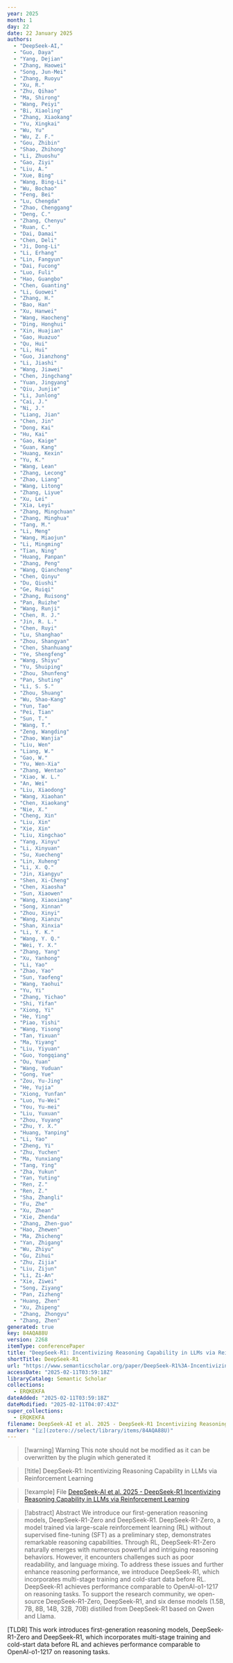 ```yaml
---
year: 2025
month: 1
day: 22
date: 22 January 2025
authors:
  - "DeepSeek-AI,"
  - "Guo, Daya"
  - "Yang, Dejian"
  - "Zhang, Haowei"
  - "Song, Jun-Mei"
  - "Zhang, Ruoyu"
  - "Xu, R."
  - "Zhu, Qihao"
  - "Ma, Shirong"
  - "Wang, Peiyi"
  - "Bi, Xiaoling"
  - "Zhang, Xiaokang"
  - "Yu, Xingkai"
  - "Wu, Yu"
  - "Wu, Z. F."
  - "Gou, Zhibin"
  - "Shao, Zhihong"
  - "Li, Zhuoshu"
  - "Gao, Ziyi"
  - "Liu, A."
  - "Xue, Bing"
  - "Wang, Bing-Li"
  - "Wu, Bochao"
  - "Feng, Bei"
  - "Lu, Chengda"
  - "Zhao, Chenggang"
  - "Deng, C."
  - "Zhang, Chenyu"
  - "Ruan, C."
  - "Dai, Damai"
  - "Chen, Deli"
  - "Ji, Dong-Li"
  - "Li, Erhang"
  - "Lin, Fangyun"
  - "Dai, Fucong"
  - "Luo, Fuli"
  - "Hao, Guangbo"
  - "Chen, Guanting"
  - "Li, Guowei"
  - "Zhang, H."
  - "Bao, Han"
  - "Xu, Hanwei"
  - "Wang, Haocheng"
  - "Ding, Honghui"
  - "Xin, Huajian"
  - "Gao, Huazuo"
  - "Qu, Hui"
  - "Li, Hui"
  - "Guo, Jianzhong"
  - "Li, Jiashi"
  - "Wang, Jiawei"
  - "Chen, Jingchang"
  - "Yuan, Jingyang"
  - "Qiu, Junjie"
  - "Li, Junlong"
  - "Cai, J."
  - "Ni, J."
  - "Liang, Jian"
  - "Chen, Jin"
  - "Dong, Kai"
  - "Hu, Kai"
  - "Gao, Kaige"
  - "Guan, Kang"
  - "Huang, Kexin"
  - "Yu, K."
  - "Wang, Lean"
  - "Zhang, Lecong"
  - "Zhao, Liang"
  - "Wang, Litong"
  - "Zhang, Liyue"
  - "Xu, Lei"
  - "Xia, Leyi"
  - "Zhang, Mingchuan"
  - "Zhang, Minghua"
  - "Tang, M."
  - "Li, Meng"
  - "Wang, Miaojun"
  - "Li, Mingming"
  - "Tian, Ning"
  - "Huang, Panpan"
  - "Zhang, Peng"
  - "Wang, Qiancheng"
  - "Chen, Qinyu"
  - "Du, Qiushi"
  - "Ge, Ruiqi"
  - "Zhang, Ruisong"
  - "Pan, Ruizhe"
  - "Wang, Runji"
  - "Chen, R. J."
  - "Jin, R. L."
  - "Chen, Ruyi"
  - "Lu, Shanghao"
  - "Zhou, Shangyan"
  - "Chen, Shanhuang"
  - "Ye, Shengfeng"
  - "Wang, Shiyu"
  - "Yu, Shuiping"
  - "Zhou, Shunfeng"
  - "Pan, Shuting"
  - "Li, S. S."
  - "Zhou, Shuang"
  - "Wu, Shao-Kang"
  - "Yun, Tao"
  - "Pei, Tian"
  - "Sun, T."
  - "Wang, T."
  - "Zeng, Wangding"
  - "Zhao, Wanjia"
  - "Liu, Wen"
  - "Liang, W."
  - "Gao, W."
  - "Yu, Wen-Xia"
  - "Zhang, Wentao"
  - "Xiao, W. L."
  - "An, Wei"
  - "Liu, Xiaodong"
  - "Wang, Xiaohan"
  - "Chen, Xiaokang"
  - "Nie, X."
  - "Cheng, Xin"
  - "Liu, Xin"
  - "Xie, Xin"
  - "Liu, Xingchao"
  - "Yang, Xinyu"
  - "Li, Xinyuan"
  - "Su, Xuecheng"
  - "Lin, Xuheng"
  - "Li, X. Q."
  - "Jin, Xiangyu"
  - "Shen, Xi-Cheng"
  - "Chen, Xiaosha"
  - "Sun, Xiaowen"
  - "Wang, Xiaoxiang"
  - "Song, Xinnan"
  - "Zhou, Xinyi"
  - "Wang, Xianzu"
  - "Shan, Xinxia"
  - "Li, Y. K."
  - "Wang, Y. Q."
  - "Wei, Y. X."
  - "Zhang, Yang"
  - "Xu, Yanhong"
  - "Li, Yao"
  - "Zhao, Yao"
  - "Sun, Yaofeng"
  - "Wang, Yaohui"
  - "Yu, Yi"
  - "Zhang, Yichao"
  - "Shi, Yifan"
  - "Xiong, Yi"
  - "He, Ying"
  - "Piao, Yishi"
  - "Wang, Yisong"
  - "Tan, Yixuan"
  - "Ma, Yiyang"
  - "Liu, Yiyuan"
  - "Guo, Yongqiang"
  - "Ou, Yuan"
  - "Wang, Yuduan"
  - "Gong, Yue"
  - "Zou, Yu-Jing"
  - "He, Yujia"
  - "Xiong, Yunfan"
  - "Luo, Yu-Wei"
  - "You, Yu-mei"
  - "Liu, Yuxuan"
  - "Zhou, Yuyang"
  - "Zhu, Y. X."
  - "Huang, Yanping"
  - "Li, Yao"
  - "Zheng, Yi"
  - "Zhu, Yuchen"
  - "Ma, Yunxiang"
  - "Tang, Ying"
  - "Zha, Yukun"
  - "Yan, Yuting"
  - "Ren, Z."
  - "Ren, Z."
  - "Sha, Zhangli"
  - "Fu, Zhe"
  - "Xu, Zhean"
  - "Xie, Zhenda"
  - "Zhang, Zhen-guo"
  - "Hao, Zhewen"
  - "Ma, Zhicheng"
  - "Yan, Zhigang"
  - "Wu, Zhiyu"
  - "Gu, Zihui"
  - "Zhu, Zijia"
  - "Liu, Zijun"
  - "Li, Zi-An"
  - "Xie, Ziwei"
  - "Song, Ziyang"
  - "Pan, Zizheng"
  - "Huang, Zhen"
  - "Xu, Zhipeng"
  - "Zhang, Zhongyu"
  - "Zhang, Zhen"
generated: true
key: 84AQA88U
version: 2268
itemType: conferencePaper
title: "DeepSeek-R1: Incentivizing Reasoning Capability in LLMs via Reinforcement Learning"
shortTitle: DeepSeek-R1
url: "https://www.semanticscholar.org/paper/DeepSeek-R1%3A-Incentivizing-Reasoning-Capability-in-DeepSeek-AI-Guo/34471a2fa18ea22efad5287cf4aeb18542c98a9b"
accessDate: "2025-02-11T03:59:18Z"
libraryCatalog: Semantic Scholar
collections:
  - ERQKEKFA
dateAdded: "2025-02-11T03:59:18Z"
dateModified: "2025-02-11T04:07:43Z"
super_collections:
  - ERQKEKFA
filename: DeepSeek-AI et al. 2025 - DeepSeek-R1 Incentivizing Reasoning Capability in LLMs via Reinforcement Learning
marker: "[🇿](zotero://select/library/items/84AQA88U)"
---
```


>[!warning] Warning
> This note should not be modified as it can be overwritten by the plugin which generated it

> [!title] DeepSeek-R1: Incentivizing Reasoning Capability in LLMs via Reinforcement Learning

> [!example] File
> [DeepSeek-AI et al. 2025 - DeepSeek-R1 Incentivizing Reasoning Capability in LLMs via Reinforcement Learning](DeepSeek-AI%20et%20al.%202025%20-%20DeepSeek-R1%20Incentivizing%20Reasoning%20Capability%20in%20LLMs%20via%20Reinforcement%20Learning.pdf)

> [!abstract] Abstract
> We introduce our first-generation reasoning models, DeepSeek-R1-Zero and DeepSeek-R1. DeepSeek-R1-Zero, a model trained via large-scale reinforcement learning (RL) without supervised fine-tuning (SFT) as a preliminary step, demonstrates remarkable reasoning capabilities. Through RL, DeepSeek-R1-Zero naturally emerges with numerous powerful and intriguing reasoning behaviors. However, it encounters challenges such as poor readability, and language mixing. To address these issues and further enhance reasoning performance, we introduce DeepSeek-R1, which incorporates multi-stage training and cold-start data before RL. DeepSeek-R1 achieves performance comparable to OpenAI-o1-1217 on reasoning tasks. To support the research community, we open-source DeepSeek-R1-Zero, DeepSeek-R1, and six dense models (1.5B, 7B, 8B, 14B, 32B, 70B) distilled from DeepSeek-R1 based on Qwen and Llama.

[TLDR] This work introduces first-generation reasoning models, DeepSeek-R1-Zero and DeepSeek-R1, which incorporates multi-stage training and cold-start data before RL and achieves performance comparable to OpenAI-o1-1217 on reasoning tasks.

